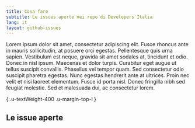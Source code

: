 ```yaml
---
title: Cosa fare
subtitle: Le issues aperte nei repo di Developers Italia
lang: it
layout: github-issues
---
```


Lorem ipsum dolor sit amet, consectetur adipiscing elit. Fusce rhoncus ante in mauris sollicitudin, at posuere orci egestas. Pellentesque quis urna sapien. Vestibulum est neque, gravida sit amet sodales at, tincidunt et odio. Donec in nisl ipsum. Maecenas et dolor turpis. Curabitur eget augue ut tellus suscipit convallis. Phasellus vel tempor quam. Sed consectetur odio suscipit pharetra egestas. Nunc egestas hendrerit ante at ultrices. Proin nec velit et nisi laoreet elementum. Fusce id porta nisl. Donec fringilla nibh sed feugiat molestie. Sed et malesuada dui, ac consectetur lorem.


{:.u-textWeight-400 .u-margin-top-l }
## Le issue aperte